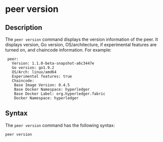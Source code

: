 # peer version

## Description
The `peer version` command displays the version information of the peer. It displays version, Go version, OS/architecture,
if experimental features are turned on, and chaincode information. For example:

```
 peer:
   Version: 1.1.0-beta-snapshot-a6c3447e
   Go version: go1.9.2
   OS/Arch: linux/amd64
   Experimental features: true
   Chaincode:
    Base Image Version: 0.4.5
    Base Docker Namespace: hyperledger
    Base Docker Label: org.hyperledger.fabric
    Docker Namespace: hyperledger
```

## Syntax
The `peer version` command has the following syntax:

```
peer version
```
